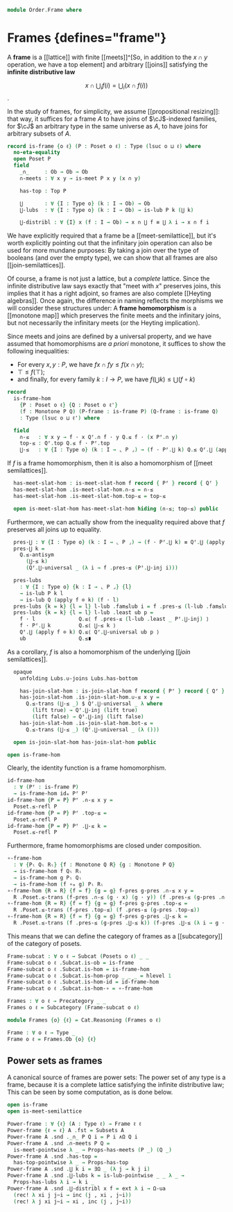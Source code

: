 <!--
```agda
open import Cat.Functor.Subcategory
open import Cat.Prelude

open import Order.Instances.Pointwise.Diagrams
open import Order.Diagram.Lub.Reasoning
open import Order.Instances.Pointwise
open import Order.Semilattice.Join
open import Order.Semilattice.Meet
open import Order.Instances.Props
open import Order.Diagram.Meet
open import Order.Diagram.Lub
open import Order.Diagram.Top
open import Order.Lattice
open import Order.Base

import Cat.Reasoning

import Order.Diagram.Meet.Reasoning as Meets
import Order.Reasoning
```
-->

```agda
module Order.Frame where
```

# Frames {defines="frame"}

A **frame** is a [[lattice]] with finite [[meets]]^[So, in addition to the $x
\cap y$ operation, we have a top element] and arbitrary [[joins]] satisfying
the **infinite distributive law**

$$
x \cap \bigcup_i f(i) = \bigcup_i (x \cap f(i))
$$.

In the study of frames, for simplicity, we assume [[propositional
resizing]]: that way, it suffices for a frame $A$ to have joins of
$\cJ$-indexed families, for $\cJ$ an arbitrary type in the same universe
as $A$, to have joins for arbitrary subsets of $A$.

```agda
record is-frame {o ℓ} (P : Poset o ℓ) : Type (lsuc o ⊔ ℓ) where
  no-eta-equality
  open Poset P
  field
    _∩_     : Ob → Ob → Ob
    ∩-meets : ∀ x y → is-meet P x y (x ∩ y)

    has-top : Top P

    ⋃       : ∀ {I : Type o} (k : I → Ob) → Ob
    ⋃-lubs  : ∀ {I : Type o} (k : I → Ob) → is-lub P k (⋃ k)

    ⋃-distribl : ∀ {I} x (f : I → Ob) → x ∩ ⋃ f ≡ ⋃ λ i → x ∩ f i
```

We have explicitly required that a frame be a [[meet-semilattice]], but
it's worth explicitly pointing out that the infinitary join operation
can also be used for more mundane purposes: By taking a join over the
type of booleans (and over the empty type), we can show that all frames
are also [[join-semilattices]].

<!--
```agda
  infixr 25 _∩_

  module is-lubs {I} {k : I → Ob} = is-lub (⋃-lubs k)

  open Meets ∩-meets public
  open Top has-top using (top; !) public
  open Lubs P ⋃-lubs public

module _ {o ℓ} {P : Poset o ℓ} (f : is-frame P) where
  is-frame→is-meet-slat : is-meet-semilattice P
  is-frame→is-meet-slat = record { is-frame f }

  is-frame→is-join-slat : is-join-semilattice P
  is-frame→is-join-slat = record { is-frame f }

  is-frame→is-lattice : is-lattice P
  is-frame→is-lattice = record { is-frame f }

private variable
  o ℓ o' ℓ' : Level
  P Q R : Poset o ℓ

abstract
  is-frame-is-prop : is-prop (is-frame P)
  is-frame-is-prop {P = P} p q = path where
    open Order.Diagram.Top P using (H-Level-Top)

    module p = is-frame p
    module q = is-frame q
    open is-frame

    meetp : ∀ x y → x p.∩ y ≡ x q.∩ y
    meetp x y = meet-unique (p.∩-meets x y) (q.∩-meets x y)

    lubp : ∀ {I} (k : I → ⌞ P ⌟) → p.⋃ k ≡ q.⋃ k
    lubp k = lub-unique (p.⋃-lubs k) (q.⋃-lubs k)

    path : p ≡ q
    path i ._∩_     x y = meetp x y i
    path i .∩-meets x y = is-prop→pathp (λ i → hlevel {T = is-meet P x y (meetp x y i)} 1) (p.∩-meets x y) (q.∩-meets x y) i
    path i .has-top    = hlevel {T = Top P} 1 p.has-top q.has-top i
    path i .⋃ k        = lubp k i
    path i .⋃-lubs k = is-prop→pathp (λ i → hlevel {T = is-lub P k (lubp k i)} 1) (p.⋃-lubs k) (q.⋃-lubs k) i
    path i .⋃-distribl x f j = is-set→squarep (λ _ _ → Poset.Ob-is-set P)
      (λ i → meetp x (lubp f i) i)
      (p.⋃-distribl x f) (q.⋃-distribl x f)
      (λ i → lubp (λ e → meetp x (f e) i) i)
      i j

instance
  H-Level-is-frame : ∀ {n} → H-Level (is-frame P) (suc n)
  H-Level-is-frame = prop-instance is-frame-is-prop
```
-->

Of course, a frame is not just a lattice, but a *complete* lattice.
Since the infinite distributive law says exactly that "meet with $x$"
preserves joins, this implies that it has a right adjoint, so frames are
also complete [[Heyting algebras]]. Once again, the difference in naming
reflects the morphisms we will consider these structures under: A
**frame homomorphism** is a [[monotone map]] which preserves the finite
meets and the infinitary joins, but not necessarily the infinitary meets
(or the Heyting implication).

<!-- [TODO: Reed M, 10/01/2024] Prove that all joins => heyting algebras + link to proof here -->

Since meets and joins are defined by a universal property, and we have
assumed that homomorphisms are *a priori* monotone, it suffices to show
the following inequalities:

* For every $x, y : P$, we have $f x \cap f y \leq f (x \cap y)$;
* $\top \leq f(\top)$;
* and finally, for every family $k : I \to P$, we have $f (\bigcup k) \leq \bigcup (f \circ k)$

```agda
record
  is-frame-hom
    {P : Poset o ℓ} {Q : Poset o ℓ'}
    (f : Monotone P Q) (P-frame : is-frame P) (Q-frame : is-frame Q)
    : Type (lsuc o ⊔ ℓ') where
```

<!--
```agda
  private
    module P = Poset P
    module Pᶠ = is-frame P-frame
    module Q = Order.Reasoning Q
    module Qᶠ = is-frame Q-frame
    open is-lub
```
-->

```agda
  field
    ∩-≤   : ∀ x y → f · x Qᶠ.∩ f · y Q.≤ f · (x Pᶠ.∩ y)
    top-≤ : Qᶠ.top Q.≤ f · Pᶠ.top
    ⋃-≤   : ∀ {I : Type o} (k : I → ⌞ P ⌟) → (f · Pᶠ.⋃ k) Q.≤ Qᶠ.⋃ (apply f ⊙ k)
```

If $f$ is a frame homomorphism, then it is also a homomorphism of [[meet
semilattices]].

```agda
  has-meet-slat-hom : is-meet-slat-hom f record { Pᶠ } record { Qᶠ }
  has-meet-slat-hom .is-meet-slat-hom.∩-≤ = ∩-≤
  has-meet-slat-hom .is-meet-slat-hom.top-≤ = top-≤

  open is-meet-slat-hom has-meet-slat-hom hiding (∩-≤; top-≤) public
```

Furthermore, we can actually show from the inequality required above
that $f$ preserves all joins up to equality.

```agda
  pres-⋃ : ∀ {I : Type o} (k : I → ⌞ P ⌟) → (f · Pᶠ.⋃ k) ≡ Qᶠ.⋃ (apply f ⊙ k)
  pres-⋃ k =
    Q.≤-antisym
      (⋃-≤ k)
      (Qᶠ.⋃-universal _ (λ i → f .pres-≤ (Pᶠ.⋃-inj i)))

  pres-lubs
    : ∀ {I : Type o} {k : I → ⌞ P ⌟} {l}
    → is-lub P k l
    → is-lub Q (apply f ⊙ k) (f · l)
  pres-lubs {k = k} {l = l} l-lub .fam≤lub i = f .pres-≤ (l-lub .fam≤lub i)
  pres-lubs {k = k} {l = l} l-lub .least ub p =
    f · l              Q.≤⟨ f .pres-≤ (l-lub .least _ Pᶠ.⋃-inj) ⟩
    f · Pᶠ.⋃ k         Q.≤⟨ ⋃-≤ k ⟩
    Qᶠ.⋃ (apply f ⊙ k) Q.≤⟨ Qᶠ.⋃-universal ub p ⟩
    ub                 Q.≤∎
```

As a corollary, $f$ is also a homomorphism of the underlying [[*join*
semilattices]].

```agda
  opaque
    unfolding Lubs.∪-joins Lubs.has-bottom

    has-join-slat-hom : is-join-slat-hom f record { Pᶠ } record { Qᶠ }
    has-join-slat-hom .is-join-slat-hom.∪-≤ x y =
      Q.≤-trans (⋃-≤ _) $ Qᶠ.⋃-universal _ λ where
        (lift true) → Qᶠ.⋃-inj (lift true)
        (lift false) → Qᶠ.⋃-inj (lift false)
    has-join-slat-hom .is-join-slat-hom.bot-≤ =
      Q.≤-trans (⋃-≤ _) (Qᶠ.⋃-universal _ (λ ()))

  open is-join-slat-hom has-join-slat-hom public

open is-frame-hom
```

<!--
```agda
unquoteDecl H-Level-is-frame-hom = declare-record-hlevel 1 H-Level-is-frame-hom (quote is-frame-hom)
```
-->

Clearly, the identity function is a frame homomorphism.

```agda
id-frame-hom
  : ∀ (Pᶠ : is-frame P)
  → is-frame-hom idₘ Pᶠ Pᶠ
id-frame-hom {P = P} Pᶠ .∩-≤ x y =
  Poset.≤-refl P
id-frame-hom {P = P} Pᶠ .top-≤ =
  Poset.≤-refl P
id-frame-hom {P = P} Pᶠ .⋃-≤ k =
  Poset.≤-refl P
```

Furthermore, frame homomorphisms are closed under composition.

```agda
∘-frame-hom
  : ∀ {Pₗ Qₗ Rₗ} {f : Monotone Q R} {g : Monotone P Q}
  → is-frame-hom f Qₗ Rₗ
  → is-frame-hom g Pₗ Qₗ
  → is-frame-hom (f ∘ₘ g) Pₗ Rₗ
∘-frame-hom {R = R} {f = f} {g = g} f-pres g-pres .∩-≤ x y =
  R .Poset.≤-trans (f-pres .∩-≤ (g · x) (g · y)) (f .pres-≤ (g-pres .∩-≤ x y))
∘-frame-hom {R = R} {f = f} {g = g} f-pres g-pres .top-≤ =
  R .Poset.≤-trans (f-pres .top-≤) (f .pres-≤ (g-pres .top-≤))
∘-frame-hom {R = R} {f = f} {g = g} f-pres g-pres .⋃-≤ k =
  R .Poset.≤-trans (f .pres-≤ (g-pres .⋃-≤ k)) (f-pres .⋃-≤ (λ i → g · k i))
```

This means that we can define the category of frames as a [[subcategory]]
of the category of posets.

```agda
Frame-subcat : ∀ o ℓ → Subcat (Posets o ℓ) _ _
Frame-subcat o ℓ .Subcat.is-ob = is-frame
Frame-subcat o ℓ .Subcat.is-hom = is-frame-hom
Frame-subcat o ℓ .Subcat.is-hom-prop _ _ _ = hlevel 1
Frame-subcat o ℓ .Subcat.is-hom-id = id-frame-hom
Frame-subcat o ℓ .Subcat.is-hom-∘ = ∘-frame-hom

Frames : ∀ o ℓ → Precategory _ _
Frames o ℓ = Subcategory (Frame-subcat o ℓ)

module Frames {o} {ℓ} = Cat.Reasoning (Frames o ℓ)

Frame : ∀ o ℓ → Type _
Frame o ℓ = Frames.Ob {o} {ℓ}
```

## Power sets as frames

A canonical source of frames are power sets: The power set of any type
is a frame, because it is a complete lattice satisfying the infinite
distributive law; This can be seen by some computation, as is done
below.

```agda
open is-frame
open is-meet-semilattice

Power-frame : ∀ {ℓ} (A : Type ℓ) → Frame ℓ ℓ
Power-frame {ℓ = ℓ} A .fst = Subsets A
Power-frame A .snd ._∩_ P Q i = P i ∧Ω Q i
Power-frame A .snd .∩-meets P Q =
  is-meet-pointwise λ _ → Props-has-meets (P _) (Q _)
Power-frame A .snd .has-top =
  has-top-pointwise λ _ → Props-has-top
Power-frame A .snd .⋃ k i = ∃Ω _ (λ j → k j i)
Power-frame A .snd .⋃-lubs k = is-lub-pointwise _ _ λ _ →
  Props-has-lubs λ i → k i _
Power-frame A .snd .⋃-distribl x f = ext λ i → Ω-ua
  (rec! λ xi j j~i → inc (j , xi , j~i))
  (rec! λ j xi j~i → xi , inc (j , j~i))
```
